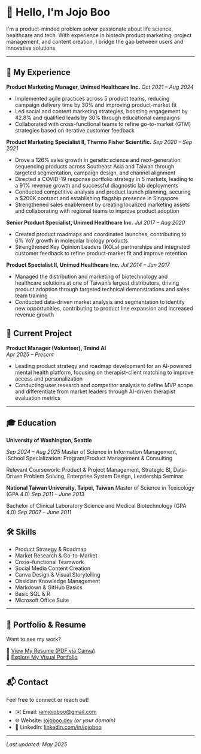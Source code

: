 # 👋 Hello, I'm Jojo Boo

I'm a product-minded problem solver passionate about life science, healthcare and tech. With experience in biotech product marketing, project management, and content creation, I bridge the gap between users and innovative solutions.

---

## 💼 My Experience

**Product Marketing Manager, Unimed Healthcare Inc.**
_Oct 2021 – Aug 2024_ 
- Implemented agile practices across 5 product teams, reducing campaign delivery time by 30% and improving product-market fit
- Led social and content marketing strategies, boosting engagement by 42.8% and qualified leads by 30% through educational campaigns
- Collaborated with cross-functional teams to refine go-to-market (GTM) strategies based on iterative customer feedback

**Product Marketing Specialist II, Thermo Fisher Scientific.**
_Sep 2020 – Sep 2021_ 
- Drove a 126% sales growth in genetic science and next-generation sequencing products across Southeast Asia and Taiwan through targeted segmentation, campaign design, and channel alignment
- Directed a COVID-19 response portfolio strategy in 5 markets, leading to a 91% revenue growth and successful diagnostic lab deployments
- Conducted competitive analysis and product launch planning, securing a $200K contract and establishing flagship presence in Singapore
- Strengthened sales enablement by creating localized marketing assets and collaborating with regional teams to improve product adoption

**Senior Product Specialist, Unimed Healthcare Inc.**
_Jul 2017 – Aug 2020_ 
- Created product roadmaps and coordinated launches, contributing to 6% YoY growth in molecular biology products
- Strengthened Key Opinion Leaders (KOLs) partnerships and integrated customer feedback to refine product-market fit and improve retention

**Product Specialist II, Unimed Healthcare Inc.**
_Jul 2014 – Jun 2017_
- Managed the distribution and marketing of biotechnology and healthcare solutions at one of Taiwan’s largest distributors, driving product adoption through targeted technical demonstrations and sales team training
- Conducted data-driven market analysis and segmentation to identify new opportunities, contributing to product line expansion and increased revenue growth

## 🎯 Current Project
**Product Manager (Volunteer), Tmind AI**  
_Apr 2025 – Present_  
- Leading product strategy and roadmap development for an AI-powered mental health platform, focusing on therapist-client matching to improve access and personalization
- Conducting user research and competitor analysis to define MVP scope and differentiate from market leaders through AI-driven therapist evaluation metrics

---

## 🎓 Education
**University of Washington, Seattle**

_Sep 2024 – Aug 2025_
Master of Science in Information Management, iSchool
Specialization: Program/Product Management & Consulting

Relevant Coursework: 
Product & Project Management, Strategic BI, Data-Driven Problem Solving, Enterprise System Design, Leadership Seminar

**National Taiwan University, Taipei, Taiwan**
Master of Science in Toxicology (GPA 4.0)
_Sep 2011 – June 2013_

Bachelor of Clinical Laboratory Science and Medical Biotechnology (GPA 4.0)
_Sep 2007 – June 2011_

## 🛠 Skills

- Product Strategy & Roadmap  
- Market Research & Go-to-Market
- Cross-functional Teamwork
- Social Media Content Creation  
- Canva Design & Visual Storytelling
- Obsidian Knowledge Management  
- Markdown & GitHub Basics
- Basic SQL & R
- Microsoft Office Suite

---

## 🎨 Portfolio & Resume

Want to see my work?

📄 [View My Resume (PDF via Canva)](https://your-cv-link)  
📁 [Explore My Visual Portfolio](https://your-portfolio-link)  

---

## 📬 Contact

Feel free to connect or reach out!

- ✉️ Email: iamjojoboo@gmail.com  
- 🌐 Website: [jojoboo.dev](https://jojoboo.dev) *(or your domain)*  
- 💼 LinkedIn: [linkedin.com/in/jojoboo](https://linkedin.com/in/jojoboo)

---
_Last updated: May 2025_

